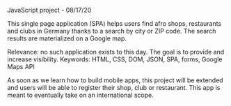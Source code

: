 JavaScript project - 08/17/20

This single page application (SPA) helps users find afro shops, restaurants and clubs in Germany thanks to a search by city or ZIP code. The search results are materialized on a Google map.

Relevance: no such application exists to this day. The goal is to provide and increase visibility.
Keywords: HTML, CSS, DOM, JSON, SPA, forms, Google Maps API

As soon as we learn how to build mobile apps, this project will be extended and users will be able to register their shop, club or restaurant. 
This app is meant to eventually take on an international scope.